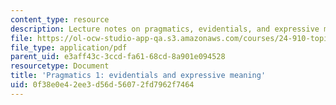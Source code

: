 ```yaml
---
content_type: resource
description: Lecture notes on pragmatics, evidentials, and expressive meaning.
file: https://ol-ocw-studio-app-qa.s3.amazonaws.com/courses/24-910-topics-in-linguistic-theory-propositional-attitudes-spring-2009/0f38e0e42ee3d56d56072fd7962f7464_MIT24_910s09_lec08.pdf
file_type: application/pdf
parent_uid: e3aff43c-3ccd-fa61-68cd-8a901e094528
resourcetype: Document
title: 'Pragmatics 1: evidentials and expressive meaning'
uid: 0f38e0e4-2ee3-d56d-5607-2fd7962f7464
---
```

